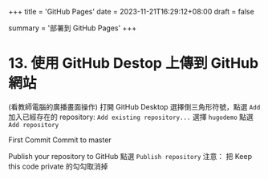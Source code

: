 +++
title = 'GitHub Pages'
date = 2023-11-21T16:29:12+08:00
draft = false

summary = '部署到 GitHub Pages'
+++


# 13. 使用 GitHub Destop 上傳到 GitHub 網站

(看教師電腦的廣播畫面操作)
打開 GitHub Desktop
選擇倒三角形符號，點選 `Add`
加入已經存在的 repository: `Add existing repository...`
選擇 `hugodemo`
點選 `Add repository`

First Commit
Commit to master

Publish your repository to GitHub
點選 `Publish repository`
注意： 把 Keep this code private 的勾勾取消掉
